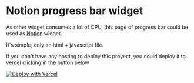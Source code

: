 # Notion progress bar widget

As other widget consumes a lot of CPU, this page of progress bar could be used as [Notion](https://www.notion.com) widget.

It's simple, only an html + javascript file.

If you don't have any hosting to deploy this proyect, you could deploy it to vercel clicking in the button below

[![Deploy with Vercel](https://vercel.com/button)](https://vercel.com/new/git/external?repository-url=https%3A%2F%2Fgithub.com%2Fpablodmv%2Fsome-progress-bar)
